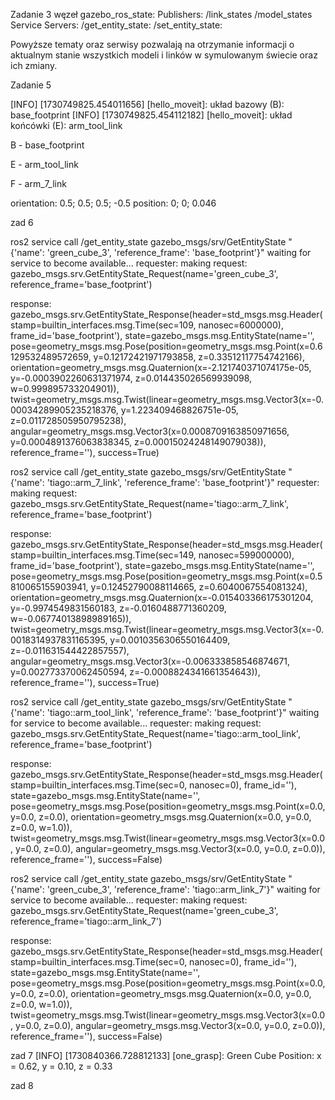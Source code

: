Zadanie 3
węzeł gazebo_ros_state:
  Publishers:
    /link_states
    /model_states
  Service Servers:
    /get_entity_state:
    /set_entity_state:

Powyższe tematy oraz serwisy pozwalają na otrzymanie informacji o aktualnym stanie wszystkich modeli i linków w symulowanym świecie oraz ich zmiany.


Zadanie 5

[INFO] [1730749825.454011656] [hello_moveit]: układ bazowy (B): base_footprint
[INFO] [1730749825.454112182] [hello_moveit]: układ końcówki (E): arm_tool_link

B - base_footprint

E - arm_tool_link

F -  arm_7_link

orientation: 0.5; 0.5; 0.5; -0.5
position: 0; 0; 0.046

zad 6

ros2 service call /get_entity_state gazebo_msgs/srv/GetEntityState "{'name': 'green_cube_3', 'reference_frame': 'base_footprint'}"
waiting for service to become available...
requester: making request: gazebo_msgs.srv.GetEntityState_Request(name='green_cube_3', reference_frame='base_footprint')

response:
gazebo_msgs.srv.GetEntityState_Response(header=std_msgs.msg.Header(stamp=builtin_interfaces.msg.Time(sec=109, nanosec=6000000), frame_id='base_footprint'), state=gazebo_msgs.msg.EntityState(name='', pose=geometry_msgs.msg.Pose(position=geometry_msgs.msg.Point(x=0.6129532489572659, y=0.12172421971793858, z=0.33512117754742166), orientation=geometry_msgs.msg.Quaternion(x=-2.121740371074175e-05, y=-0.0003902260631371974, z=0.014435026569939098, w=0.999895733204901)), twist=geometry_msgs.msg.Twist(linear=geometry_msgs.msg.Vector3(x=-0.00034289905235218376, y=1.223409468826751e-05, z=0.011728505950795238), angular=geometry_msgs.msg.Vector3(x=0.0008709163850971656, y=0.0004891376063838345, z=0.00015024248149079038)), reference_frame=''), success=True)


ros2 service call /get_entity_state gazebo_msgs/srv/GetEntityState "{'name': 'tiago::arm_7_link', 'reference_frame': 'base_footprint'}"
requester: making request: gazebo_msgs.srv.GetEntityState_Request(name='tiago::arm_7_link', reference_frame='base_footprint')

response:
gazebo_msgs.srv.GetEntityState_Response(header=std_msgs.msg.Header(stamp=builtin_interfaces.msg.Time(sec=149, nanosec=599000000), frame_id='base_footprint'), state=gazebo_msgs.msg.EntityState(name='', pose=geometry_msgs.msg.Pose(position=geometry_msgs.msg.Point(x=0.5810065155903941, y=0.12452790088114665, z=0.6040067554081324), orientation=geometry_msgs.msg.Quaternion(x=-0.015403366175301204, y=-0.9974549831560183, z=-0.0160488771360209, w=-0.06774013898989165)), twist=geometry_msgs.msg.Twist(linear=geometry_msgs.msg.Vector3(x=-0.0018314937831165395, y=0.0010356306550164409, z=-0.011631544422857557), angular=geometry_msgs.msg.Vector3(x=-0.006333858546874671, y=0.002773370062450594, z=-0.0008824341661354643)), reference_frame=''), success=True)


ros2 service call /get_entity_state gazebo_msgs/srv/GetEntityState "{'name': 'tiago::arm_tool_link', 'reference_frame': 'base_footprint'}"
waiting for service to become available...
requester: making request: gazebo_msgs.srv.GetEntityState_Request(name='tiago::arm_tool_link', reference_frame='base_footprint')

response:
gazebo_msgs.srv.GetEntityState_Response(header=std_msgs.msg.Header(stamp=builtin_interfaces.msg.Time(sec=0, nanosec=0), frame_id=''), state=gazebo_msgs.msg.EntityState(name='', pose=geometry_msgs.msg.Pose(position=geometry_msgs.msg.Point(x=0.0, y=0.0, z=0.0), orientation=geometry_msgs.msg.Quaternion(x=0.0, y=0.0, z=0.0, w=1.0)), twist=geometry_msgs.msg.Twist(linear=geometry_msgs.msg.Vector3(x=0.0, y=0.0, z=0.0), angular=geometry_msgs.msg.Vector3(x=0.0, y=0.0, z=0.0)), reference_frame=''), success=False)





ros2 service call /get_entity_state gazebo_msgs/srv/GetEntityState "{'name': 'green_cube_3', 'reference_frame': 'tiago::arm_link_7'}"
waiting for service to become available...
requester: making request: gazebo_msgs.srv.GetEntityState_Request(name='green_cube_3', reference_frame='tiago::arm_link_7')

response:
gazebo_msgs.srv.GetEntityState_Response(header=std_msgs.msg.Header(stamp=builtin_interfaces.msg.Time(sec=0, nanosec=0), frame_id=''), state=gazebo_msgs.msg.EntityState(name='', pose=geometry_msgs.msg.Pose(position=geometry_msgs.msg.Point(x=0.0, y=0.0, z=0.0), orientation=geometry_msgs.msg.Quaternion(x=0.0, y=0.0, z=0.0, w=1.0)), twist=geometry_msgs.msg.Twist(linear=geometry_msgs.msg.Vector3(x=0.0, y=0.0, z=0.0), angular=geometry_msgs.msg.Vector3(x=0.0, y=0.0, z=0.0)), reference_frame=''), success=False)


zad 7
[INFO] [1730840366.728812133] [one_grasp]: Green Cube Position: x = 0.62, y = 0.10, z = 0.33

zad 8



